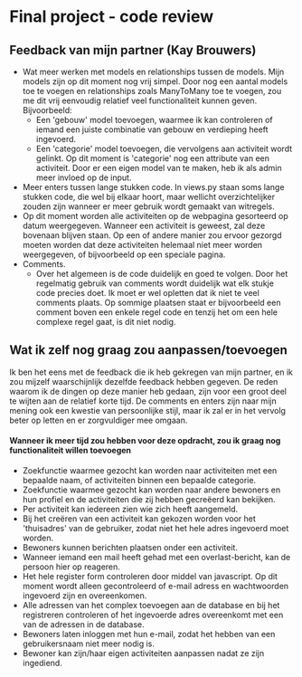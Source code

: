 # Final project - code review

## Feedback van mijn partner (Kay Brouwers)
* Wat meer werken met models en relationships tussen de models.
Mijn models zijn op dit moment nog vrij simpel. Door nog een aantal models toe te voegen en relationships zoals ManyToMany toe te voegen, zou me dit vrij eenvoudig relatief veel functionaliteit kunnen geven. 
Bijvoorbeeld:
    * Een 'gebouw' model toevoegen, waarmee ik kan controleren of iemand een juiste combinatie van gebouw en verdieping heeft ingevoerd.
    * Een 'categorie' model toevoegen, die vervolgens aan activiteit wordt gelinkt. Op dit moment is 'categorie' nog een attribute van een activiteit. Door er een eigen model van te maken, heb ik als admin meer invloed op de input.
* Meer enters tussen lange stukken code.
In views.py staan soms lange stukken code, die wel bij elkaar hoort, maar wellicht overzichtelijker zouden zijn wanneer er meer gebruik wordt gemaakt van witregels.
* Op dit moment worden alle activiteiten op de webpagina gesorteerd op datum weergegeven. Wanneer een activiteit is geweest, zal deze bovenaan blijven staan. Op een of andere manier zou ervoor gezorgd moeten worden dat deze activiteiten helemaal niet meer worden weergegeven, of bijvoorbeeld op een speciale pagina.
* Comments.
    * Over het algemeen is de code duidelijk en goed te volgen. Door het regelmatig gebruik van comments wordt duidelijk wat elk stukje code precies doet. Ik moet er wel opletten dat ik niet te veel comments plaats. Op sommige plaatsen staat er bijvoorbeeld een comment boven een enkele regel code en tenzij het om een hele complexe regel gaat, is dit niet nodig.

## Wat ik zelf nog graag zou aanpassen/toevoegen
Ik ben het eens met de feedback die ik heb gekregen van mijn partner, en ik zou mijzelf waarschijnlijk dezelfde feedback hebben gegeven. De reden waarom ik de dingen op deze manier heb gedaan, zijn voor een groot deel te wijten aan de relatief korte tijd. De comments en enters zijn naar mijn mening ook een kwestie van persoonlijke stijl, maar ik zal er in het vervolg beter op letten en er zorgvuldiger mee omgaan. 

#### Wanneer ik meer tijd zou hebben voor deze opdracht, zou ik graag nog functionaliteit willen toevoegen
* Zoekfunctie waarmee gezocht kan worden naar activiteiten met een bepaalde naam, of activiteiten binnen een bepaalde categorie.
* Zoekfunctie waarmee gezocht kan worden naar andere bewoners en hun profiel en de activiteiten die zij hebben gecreëerd kan bekijken.
* Per activiteit kan iedereen zien wie zich heeft aangemeld.
* Bij het creëren van een activiteit kan gekozen worden voor het 'thuisadres' van de gebruiker, zodat niet het hele adres ingevoerd moet worden.
* Bewoners kunnen berichten plaatsen onder een activiteit.
* Wanneer iemand een mail heeft gehad met een overlast-bericht, kan de persoon hier op reageren.
* Het hele register form controleren door middel van javascript. Op dit moment wordt alleen gecontroleerd of e-mail adress en wachtwoorden ingevoerd zijn en overeenkomen.
* Alle adressen van het complex toevoegen aan de database en bij het registreren controleren of het ingevoerde adres overeenkomt met een van de adressen in de database.
* Bewoners laten inloggen met hun e-mail, zodat het hebben van een gebruikersnaam niet meer nodig is.
* Bewoner kan zijn/haar eigen activiteiten aanpassen nadat ze zijn ingediend.

